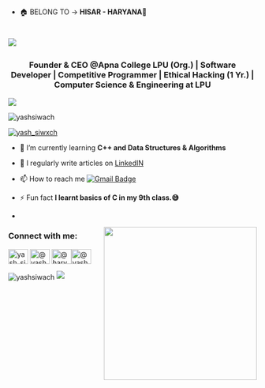 <!-- Customized GitHub contribution graph -->


- 🏠 BELONG TO -> **HISAR - HARYANA**🚨



<h1 align="center"><p align="left">
 <a href="https://git.io/typing-svg" target="_blank">
    <img src="https://readme-typing-svg.herokuapp.com?size=25&color=1A9AF7&lines=Hey+There!;My+self+Yash+Siwach;Welcome+to+my+GitHub;I'm+a+competitive+programmer;I'm+a+LeetCoder;I'm+a+Open+Source+Contributor;">
  </a>
</p>
</h1>
<h3 align="center"> Founder & CEO @Apna College LPU (Org.) </> | Software Developer | Competitive Programmer  | Ethical Hacking (1 Yr.) | Computer Science & Engineering  at LPU</h3>
<img src= "https://user-images.githubusercontent.com/73097560/115834477-dbab4500-a447-11eb-908a-139a6edaec5c.gif">
<p align="left"> <img src="https://komarev.com/ghpvc/?username=yashsiwach&label=Profile%20views&color=0e75b6&style=flat" alt="yashsiwach" /> </p>



<p align="left"> <a href="https://twitter.com/yash_siwxch" target="blank"><img src="https://img.shields.io/twitter/follow/yash_siwxch?logo=twitter&style=for-the-badge" alt="yash_siwxch" /></a> </p>

- 🏅 I’m currently learning **C++ and Data Structures & Algorithms**

- 📝 I regularly write articles on [LinkedIN](https://www.linkedin.com/in/yashsiwach/)

-  📫 How to reach me [![Gmail Badge](https://img.shields.io/badge/-yashsiwach684@gmail.com-c14438?style=flat-square&logo=Gmail&logoColor=white&link=mailto:chukypedro15@gmail.com)](mailto:yashsiwach684@gmail.com)

- ⚡ Fun fact **I learnt basics of C in my 9th class.😅**
- <a href="https://leetcode.com/yashsiwach" target="_blank">
 <img align="right" src='https://leetcard.jacoblin.cool/yashsiwach?hide=ranking&border=0&radius=21' width='310"'>
</a>

<h3 align="left">Connect with me:</h3>
<p align="left">
<a href="https://twitter.com/yash_siwxch" target="blank"><img align="center" src="https://raw.githubusercontent.com/rahuldkjain/github-profile-readme-generator/master/src/images/icons/Social/twitter.svg" alt="yash_siwxch" height="30" width="40" /></a>
<a href="https://linkedin.com/in/@yash_siwach" target="blank"><img align="center" src="https://raw.githubusercontent.com/rahuldkjain/github-profile-readme-generator/master/src/images/icons/Social/linked-in-alt.svg" alt="@yash_siwach" height="30" width="40" /></a>
<a href="https://www.youtube.com/c/@haryanviprogrammer" target="blank"><img align="center" src="https://raw.githubusercontent.com/rahuldkjain/github-profile-readme-generator/master/src/images/icons/Social/youtube.svg" alt="@haryanviprogrammer" height="30" width="40" /></a><a href="https://www.leetcode.com/@yashsiwach" target="blank"><img align="center" src="https://raw.githubusercontent.com/rahuldkjain/github-profile-readme-generator/master/src/images/icons/Social/leet-code.svg" alt="@yashsiwach" height="30" width="40" /></a>

</p>





<img align="center" src="https://github-readme-streak-stats.herokuapp.com/?user=yashsiwach&" alt="yashsiwach" />
<img src= "https://user-images.githubusercontent.com/73097560/115834477-dbab4500-a447-11eb-908a-139a6edaec5c.gif">




    
</div>

